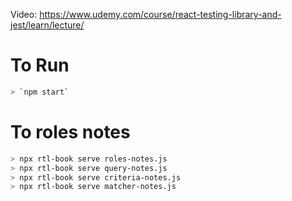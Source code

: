 Video: https://www.udemy.com/course/react-testing-library-and-jest/learn/lecture/

# To Run
```bash
> `npm start`
```

# To roles notes
```bash
> npx rtl-book serve roles-notes.js
> npx rtl-book serve query-notes.js
> npx rtl-book serve criteria-notes.js
> npx rtl-book serve matcher-notes.js
```